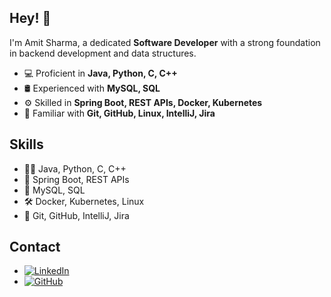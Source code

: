 
## Hey! 👋
I'm Amit Sharma, a dedicated **Software Developer** with a strong foundation in backend development and data structures.

- 💻 Proficient in **Java, Python, C, C++**
- 🛢️ Experienced with **MySQL, SQL**
- ⚙️ Skilled in **Spring Boot, REST APIs, Docker, Kubernetes**
- 🔧 Familiar with **Git, GitHub, Linux, IntelliJ, Jira**

## Skills
- 👨‍💻 Java, Python, C, C++
- 🔹 Spring Boot, REST APIs
- 📂 MySQL, SQL
- 🛠️ Docker, Kubernetes, Linux
- 🔧 Git, GitHub, IntelliJ, Jira

## Contact
- [![LinkedIn](https://img.shields.io/badge/LinkedIn-Connect-blue?style=for-the-badge&logo=linkedin)](https://www.linkedin.com/in/amit-sharma-a0698127b/)
- [![GitHub](https://img.shields.io/badge/GitHub-Follow-black?style=for-the-badge&logo=github)](https://github.com/65amit)
